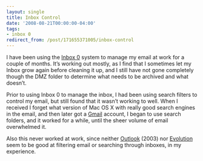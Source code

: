 ```yaml
---
layout: single
title: Inbox Control
date: '2008-08-21T00:00:00-04:00'
tags:
- inbox 0
redirect_from: /post/171655371005/inbox-control
---
```

I have been using the [Inbox 0](http://www.43folders.com/izero) system to manage my email at work for a couple of months. It&rsquo;s working out mostly, as I find that I sometimes let my Inbox grow again before cleaning it up, and I still have not gone completely though the DMZ folder to determine what needs to be archived and what doesn&rsquo;t.

Prior to using Inbox 0 to manage the inbox, I had been using search filters to control my email, but still found that it wasn&rsquo;t working to well. When I received I forget what version of Mac OS X with really good search engines in the email, and then later got a [Gmail](http://mail.google.com/) account, I began to use search folders, and it worked for a while, until the sheer volume of email overwhelmed it.

Also this never worked at work, since neither [Outlook](http://office.microsoft.com/outlook) (2003) nor [Evolution](http://projects.gnome.org/evolution/) seem to be good at filtering email or searching through inboxes, in my experience.
